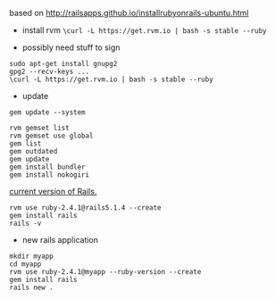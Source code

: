 based on <http://railsapps.github.io/installrubyonrails-ubuntu.html>

* install rvm
`\curl -L https://get.rvm.io | bash -s stable --ruby`

* possibly need stuff to sign
```
sudo apt-get install gnupg2
gpg2 --recv-keys ...
\curl -L https://get.rvm.io | bash -s stable --ruby
```

* update
```
gem update --system

rvm gemset list
rvm gemset use global
gem list
gem outdated
gem update
gem install bundler
gem install nokogiri
```
[current version of Rails.](http://rubygems.org/gems/rails)
```
rvm use ruby-2.4.1@rails5.1.4 --create
gem install rails
rails -v
```

* new rails application
```
mkdir myapp
cd myapp
rvm use ruby-2.4.1@myapp --ruby-version --create
gem install rails
rails new .
```
